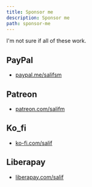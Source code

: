 ```yaml
---
title: Sponsor me
description: Sponsor me
path: sponsor-me
---
```


I'm not sure if all of these work.

## PayPal

- [paypal.me/salifsm](https://paypal.me/salifsm)

## Patreon

- [patreon.com/salifm](https://www.patreon.com/salifm)

## Ko_fi

- [ko-fi.com/salif](https://ko-fi.com/salif)

## Liberapay

- [liberapay.com/salif](https://liberapay.com/salif/donate)
